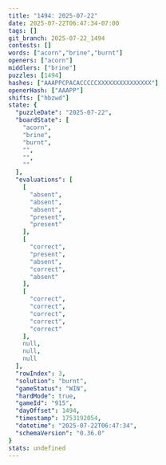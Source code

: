 ```yaml
---
title: "1494: 2025-07-22"
date: 2025-07-22T06:47:34-07:00
tags: []
git_branch: 2025-07-22_1494
contests: []
words: ["acorn","brine","burnt"]
openers: ["acorn"]
middlers: ["brine"]
puzzles: [1494]
hashes: ["AAAPPCPACACCCCCXXXXXXXXXXXXXXX"]
openerHash: ["AAAPP"]
shifts: ["hbzwd"]
state: {
  "puzzleDate": "2025-07-22",
  "boardState": [
    "acorn",
    "brine",
    "burnt",
    "",
    "",
    ""
  ],
  "evaluations": [
    [
      "absent",
      "absent",
      "absent",
      "present",
      "present"
    ],
    [
      "correct",
      "present",
      "absent",
      "correct",
      "absent"
    ],
    [
      "correct",
      "correct",
      "correct",
      "correct",
      "correct"
    ],
    null,
    null,
    null
  ],
  "rowIndex": 3,
  "solution": "burnt",
  "gameStatus": "WIN",
  "hardMode": true,
  "gameId": "915",
  "dayOffset": 1494,
  "timestamp": 1753192054,
  "datetime": "2025-07-22T06:47:34",
  "schemaVersion": "0.36.0"
}
stats: undefined
---
```

<!-- more -->
